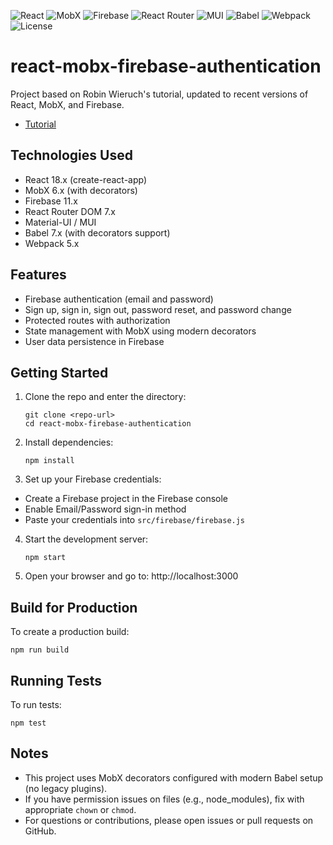 ![React](https://img.shields.io/badge/React-18.x-61DAFB?logo=react&logoColor=white)
![MobX](https://img.shields.io/badge/MobX-6.x-FF9955?logo=mobx&logoColor=white)
![Firebase](https://img.shields.io/badge/Firebase-11.x-FFCA28?logo=firebase&logoColor=black)
![React Router](https://img.shields.io/badge/React%20Router%20DOM-7.x-ca4245?logo=reactrouter&logoColor=white)
![MUI](https://img.shields.io/badge/MUI-5.x-007FFF?logo=mui&logoColor=white)
![Babel](https://img.shields.io/badge/Babel-7.x-F9DC3E?logo=babel&logoColor=black)
![Webpack](https://img.shields.io/badge/Webpack-5.x-8DD6F9?logo=webpack&logoColor=black)
![License](https://img.shields.io/github/license/celsomsilva/recruit)



# react-mobx-firebase-authentication

Project based on Robin Wieruch's tutorial, updated to recent versions of React, MobX, and Firebase.

* [Tutorial](https://www.robinwieruch.de/complete-firebase-authentication-react-tutorial/)


## Technologies Used

- React 18.x (create-react-app)
- MobX 6.x (with decorators)
- Firebase 11.x
- React Router DOM 7.x
- Material-UI / MUI
- Babel 7.x (with decorators support)
- Webpack 5.x

## Features

- Firebase authentication (email and password)
- Sign up, sign in, sign out, password reset, and password change
- Protected routes with authorization
- State management with MobX using modern decorators
- User data persistence in Firebase

## Getting Started

1. Clone the repo and enter the directory:
   
   ```
   git clone <repo-url>
   cd react-mobx-firebase-authentication
   ```

2. Install dependencies:
   
   ```
   npm install
   ```

3. Set up your Firebase credentials:

- Create a Firebase project in the Firebase console  
- Enable Email/Password sign-in method  
- Paste your credentials into `src/firebase/firebase.js`

4. Start the development server:
   
   ```
   npm start
   ```

5. Open your browser and go to: http://localhost:3000

## Build for Production

To create a production build:

```
npm run build
```

## Running Tests

To run tests:

```
npm test
```

## Notes

- This project uses MobX decorators configured with modern Babel setup (no legacy plugins).  
- If you have permission issues on files (e.g., node_modules), fix with appropriate `chown` or `chmod`.  
- For questions or contributions, please open issues or pull requests on GitHub.

